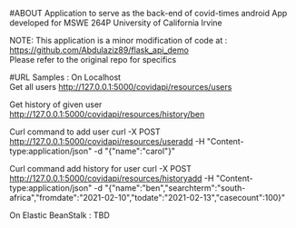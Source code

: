 #ABOUT
Application to serve as the back-end of covid-times android App 
developed for  MSWE 264P University of California Irvine

NOTE:
This application is a minor modification of code at : https://github.com/Abdulaziz89/flask_api_demo </br>
Please refer to the original repo for specifics

#URL Samples :
On Localhost</br>
Get all users
http://127.0.0.1:5000/covidapi/resources/users

Get history of given user
http://127.0.0.1:5000/covidapi/resources/history/ben

Curl command to add user
curl -X POST http://127.0.0.1:5000/covidapi/resources/useradd -H "Content-type:application/json" -d "{\"name\":\"carol\"}"

Curl command add history for user
curl -X POST http://127.0.0.1:5000/covidapi/resources/historyadd -H "Content-type:application/json" -d "{\"name\":\"ben\",\"searchterm\":\"south-africa\",\"fromdate\":\"2021-02-10\",\"todate\":\"2021-02-13\",\"casecount\":100}"

On Elastic BeanStalk :
TBD


